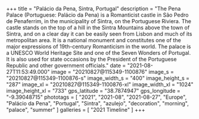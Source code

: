 +++
title = "Palácio da Pena, Sintra, Portugal"
description = "The Pena Palace (Portuguese: Palácio da Pena) is a Romanticist castle in São Pedro de Penaferrim, in the municipality of Sintra, on the Portuguese Riviera. The castle stands on the top of a hill in the Sintra Mountains above the town of Sintra, and on a clear day it can be easily seen from Lisbon and much of its metropolitan area. It is a national monument and constitutes one of the major expressions of 19th-century Romanticism in the world. The palace is a UNESCO World Heritage Site and one of the Seven Wonders of Portugal. It is also used for state occasions by the President of the Portuguese Republic and other government officials."
date = "2021-08-27T11:53:49.000"
image = "20210827@115349-1100876"
image_s = "20210827@115349-1100876-s"
image_width_s = "400"
image_height_s = "287"
image_xl = "20210827@115349-1100876-xl"
image_width_xl = "1024"
image_height_xl = "733"
gps_latitude = "38.7874947"
gps_longitude = "-9.39048715"
phototags = [ "2021", "2021-08", "2021-08-27", "Europe", "Palácio da Pena", "Portugal", "Sintra", "azulejo", "decoration", "morning", "palace", "summer" ]
galleries = [ "2021 Timeline" ]
+++
